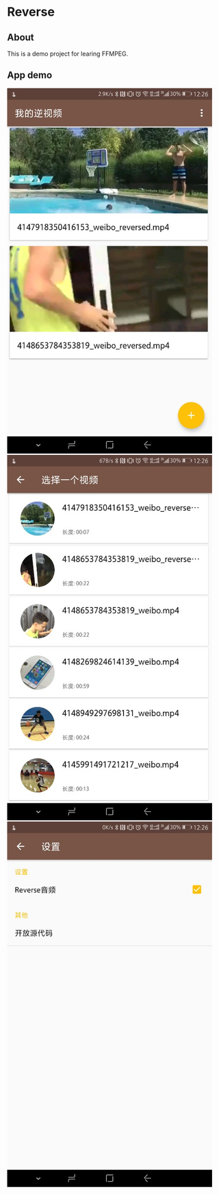 # Reverse 

## About
This is a demo project for learing FFMPEG.

## App demo
![demo](art/1.jpg) ![demo](art/2.jpg) ![demo](art/3.jpg)

